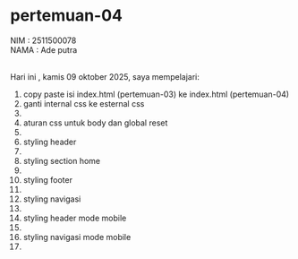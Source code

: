 # pertemuan-04

NIM : 2511500078<br>
NAMA : Ade putra<br><br>

Hari ini , kamis 09 oktober 2025, saya mempelajari:
<ol>
  <li>copy paste isi index.html (pertemuan-03) ke index.html (pertemuan-04)</li>
  <li>ganti internal css ke esternal css<li>
  <li>aturan css untuk body dan global reset<li>
  <li>styling header<li>
  <li>styling section home<li>
  <li>styling footer<li>
  <li>styling navigasi<li>
  <li>styling header mode mobile<li>
  <li> styling navigasi mode mobile<li>
<ol>
